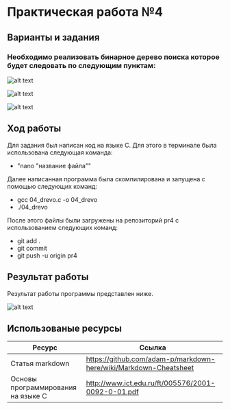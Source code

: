 # Практическая работа №4 
## Варианты и задания 
### Необходимо реализовать бинарное дерево поиска которое будет следовать по следующим пунктам: 
![alt text](https://pp.userapi.com/c851324/v851324243/f4ee2/5GEvn..) 

![alt text](https://pp.userapi.com/c851324/v851324243/f4eea/yE2BX..) 

![alt text](https://pp.userapi.com/c851324/v851324243/f4ef1/NK0dw..) 


## Ход работы 
Для задания был написан код на языке С. Для этого в терминале была использована следующая команда: 

* "nano "название файла"" 

Далее написанная программа была скомпилирована и запущена с помощью следующих команд: 

* gcc 04_drevo.c -o 04_drevo 
* ./04_drevo 

После этого файлы были загружены на репозиторий pr4 с использованием следующих команд: 

* git add . 
* git commit 
* git push -u origin pr4 

## Результат работы 
Результат работы программы представлен ниже. 

![alt text](https://pp.userapi.com/c846420/v846420846/1e2ef1/HKnj..) 

## Использованые ресурсы 

| Ресурс          | Ссылка                                                           |
| ------------    | -----------------------------------------------------------------|
| Статья markdown | https://github.com/adam-p/markdown-here/wiki/Markdown-Cheatsheet |
| Основы программирования на языке С         | http://www.ict.edu.ru/ft/005576/2001-0092-0-01.pdf               |
